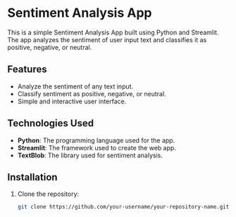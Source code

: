 # Sentiment Analysis App

This is a simple Sentiment Analysis App built using Python and Streamlit. The app analyzes the sentiment of user input text and classifies it as positive, negative, or neutral.

## Features

- Analyze the sentiment of any text input.
- Classify sentiment as positive, negative, or neutral.
- Simple and interactive user interface.

## Technologies Used

- **Python**: The programming language used for the app.
- **Streamlit**: The framework used to create the web app.
- **TextBlob**: The library used for sentiment analysis.

## Installation

1. Clone the repository:
   ```bash
   git clone https://github.com/your-username/your-repository-name.git
